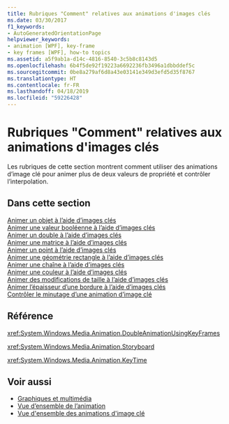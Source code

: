 ```yaml
---
title: Rubriques "Comment" relatives aux animations d'images clés
ms.date: 03/30/2017
f1_keywords:
- AutoGeneratedOrientationPage
helpviewer_keywords:
- animation [WPF], key-frame
- key frames [WPF], how-to topics
ms.assetid: a5f9ab1a-d14c-4816-8540-3c5b8c8143d5
ms.openlocfilehash: 6b4f5de92f19223a6692236fb3496a1dbbddef5c
ms.sourcegitcommit: 0be8a279af6d8a43e03141e349d3efd5d35f8767
ms.translationtype: HT
ms.contentlocale: fr-FR
ms.lasthandoff: 04/18/2019
ms.locfileid: "59226428"
---
```

# <a name="key-frame-animation-how-to-topics"></a>Rubriques "Comment" relatives aux animations d'images clés
Les rubriques de cette section montrent comment utiliser des animations d’image clé pour animer plus de deux valeurs de propriété et contrôler l’interpolation.  
  
## <a name="in-this-section"></a>Dans cette section  
 [Animer un objet à l’aide d’images clés](how-to-animate-an-object-by-using-key-frames.md)  
 [Animer une valeur booléenne à l’aide d’images clés](how-to-animate-a-boolean-by-using-key-frames.md)  
 [Animer un double à l’aide d’images clés](how-to-animate-a-double-by-using-key-frames.md)  
 [Animer une matrice à l’aide d’images clés](how-to-animate-a-matrix-by-using-key-frames.md)  
 [Animer un point à l’aide d’images clés](how-to-animate-a-point-by-using-key-frames.md)  
 [Animer une géométrie rectangle à l’aide d’images clés](how-to-animate-a-rectangle-geometry-by-using-key-frames.md)  
 [Animer une chaîne à l’aide d’images clés](how-to-animate-a-string-by-using-key-frames.md)  
 [Animer une couleur à l’aide d’images clés](how-to-animate-color-by-using-key-frames.md)  
 [Animer des modifications de taille à l’aide d’images clés](how-to-animate-size-changes-by-using-key-frames.md)  
 [Animer l’épaisseur d’une bordure à l’aide d’images clés](how-to-animate-the-thickness-of-a-border-by-using-key-frames.md)  
 [Contrôler le minutage d’une animation d’image clé](how-to-control-key-frame-animation-timing.md)  
  
## <a name="reference"></a>Référence  
 <xref:System.Windows.Media.Animation.DoubleAnimationUsingKeyFrames>  
  
 <xref:System.Windows.Media.Animation.Storyboard>  
  
 <xref:System.Windows.Media.Animation.KeyTime>  
  
## <a name="see-also"></a>Voir aussi

- [Graphiques et multimédia](index.md)
- [Vue d’ensemble de l’animation](animation-overview.md)
- [Vue d'ensemble des animations d'image clé](key-frame-animations-overview.md)
